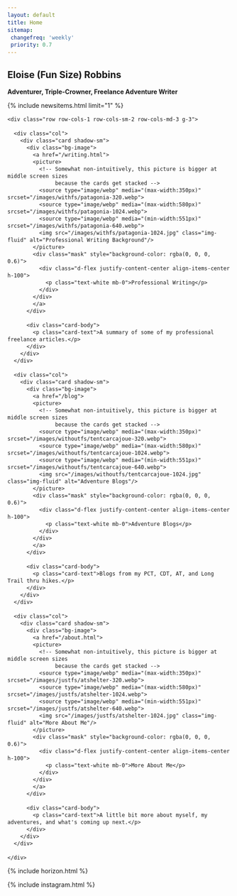 ```yaml
---
layout: default
title: Home
sitemap:
 changefreq: 'weekly'
 priority: 0.7
---
```


<section class="py-5 text-center jumbotron" id="jumbotron">
  <div class="row py-lg-5">
    <div class="col-lg-4 col-md-2"></div>
    <div class="col-lg-6 col-md-8 mx-auto textcontainer">
      <h1 class="fw-light"><b>Eloise (Fun Size) Robbins</b></h1>
      <p class="fw-light"><b>Adventurer, Triple-Crowner, Freelance Adventure Writer</b></p>
    </div>
  </div>
</section>

<!-- Show last news item (if it's less than a week old) -->
{% include newsitems.html limit="1" %}

<div class="album py-2 bg-light">
  <div class="container">

    <div class="row row-cols-1 row-cols-sm-2 row-cols-md-3 g-3">
       
      <div class="col">
        <div class="card shadow-sm">
          <div class="bg-image">
            <a href="/writing.html">
            <picture>
              <!-- Somewhat non-intuitively, this picture is bigger at middle screen sizes
                   because the cards get stacked -->
              <source type="image/webp" media="(max-width:350px)" srcset="/images/withfs/patagonia-320.webp">
              <source type="image/webp" media="(max-width:580px)" srcset="/images/withfs/patagonia-1024.webp">
              <source type="image/webp" media="(min-width:551px)" srcset="/images/withfs/patagonia-640.webp">
              <img src="/images/withfs/patagonia-1024.jpg" class="img-fluid" alt="Professional Writing Background"/>
            </picture>
            <div class="mask" style="background-color: rgba(0, 0, 0, 0.6)">
              <div class="d-flex justify-content-center align-items-center h-100">
                <p class="text-white mb-0">Professional Writing</p>
              </div>
            </div>
            </a>
          </div>          

          <div class="card-body">
            <p class="card-text">A summary of some of my professional freelance articles.</p>
          </div>
        </div>
      </div>
       
      <div class="col">
        <div class="card shadow-sm">
          <div class="bg-image">
            <a href="/blog">
            <picture>
              <!-- Somewhat non-intuitively, this picture is bigger at middle screen sizes
                   because the cards get stacked -->
              <source type="image/webp" media="(max-width:350px)" srcset="/images/withoutfs/tentcarcajoue-320.webp">
              <source type="image/webp" media="(max-width:580px)" srcset="/images/withoutfs/tentcarcajoue-1024.webp">
              <source type="image/webp" media="(min-width:551px)" srcset="/images/withoutfs/tentcarcajoue-640.webp">
              <img src="/images/withoutfs/tentcarcajoue-1024.jpg" class="img-fluid" alt="Adventure Blogs"/>
            </picture>
            <div class="mask" style="background-color: rgba(0, 0, 0, 0.6)">
              <div class="d-flex justify-content-center align-items-center h-100">
                <p class="text-white mb-0">Adventure Blogs</p>
              </div>
            </div>
            </a>          
          </div>          

          <div class="card-body">
            <p class="card-text">Blogs from my PCT, CDT, AT, and Long Trail thru hikes.</p>
          </div>
        </div>
      </div>

      <div class="col">
        <div class="card shadow-sm">
          <div class="bg-image">
            <a href="/about.html">
            <picture>
              <!-- Somewhat non-intuitively, this picture is bigger at middle screen sizes
                   because the cards get stacked -->
              <source type="image/webp" media="(max-width:350px)" srcset="/images/justfs/atshelter-320.webp">
              <source type="image/webp" media="(max-width:580px)" srcset="/images/justfs/atshelter-1024.webp">
              <source type="image/webp" media="(min-width:551px)" srcset="/images/justfs/atshelter-640.webp">
              <img src="/images/justfs/atshelter-1024.jpg" class="img-fluid" alt="More About Me"/>
            </picture>
            <div class="mask" style="background-color: rgba(0, 0, 0, 0.6)">
              <div class="d-flex justify-content-center align-items-center h-100">
                <p class="text-white mb-0">More About Me</p>
              </div>
            </div>
            </a>
          </div>          

          <div class="card-body">
            <p class="card-text">A little bit more about myself, my adventures, and what's coming up next.</p>
          </div>
        </div>
      </div>

    </div>
  </div>
</div>

<!-- Add a small section on the adventures on our horizon -->
{% include horizon.html %}
 
<!-- Add our block of instagram pictures to this page -->  
{% include instagram.html %}

